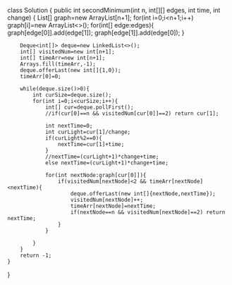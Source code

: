 class Solution {
    public int secondMinimum(int n, int[][] edges, int time, int change) {
        List<Integer>[] graph=new ArrayList[n+1];
        for(int i=0;i<n+1;i++) graph[i]=new ArrayList<>();
        for(int[] edge:edges){
            graph[edge[0]].add(edge[1]);
            graph[edge[1]].add(edge[0]);
        }
        
        Deque<int[]> deque=new LinkedList<>();
        int[] visitedNum=new int[n+1];
        int[] timeArr=new int[n+1];
        Arrays.fill(timeArr,-1);
        deque.offerLast(new int[]{1,0});
        timeArr[0]=0;

        while(deque.size()>0){
            int curSize=deque.size();
            for(int i=0;i<curSize;i++){
                int[] cur=deque.pollFirst();
                //if(cur[0]==n && visitedNum[cur[0]]==2) return cur[1];
                
                int nextTime=0;
                int curLight=cur[1]/change;
                if(curLight%2==0){
                    nextTime=cur[1]+time;
                }
                //nextTime=(curLight+1)*change+time;
                else nextTime=(curLight+1)*change+time;

                for(int nextNode:graph[cur[0]]){
                    if(visitedNum[nextNode]<2 && timeArr[nextNode]<nextTime){
                        deque.offerLast(new int[]{nextNode,nextTime});
                        visitedNum[nextNode]++;
                        timeArr[nextNode]=nextTime;
                        if(nextNode==n && visitedNum[nextNode]==2) return nextTime; 
                    }    
                }
                
            }
        }
        return -1;
    }
}
